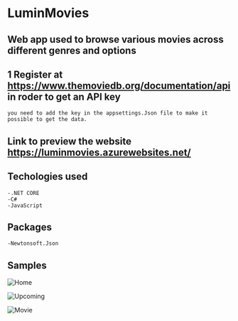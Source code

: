 # LuminMovies

## Web app used to browse various movies across different genres and options

## 1 Register at https://www.themoviedb.org/documentation/api in roder to get an API key  
    you need to add the key in the appsettings.Json file to make it possible to get the data.
    
## Link to preview the website  https://luminmovies.azurewebsites.net/

## Techologies used  
    -.NET CORE
    -C#
    -JavaScript
## Packages  
    -Newtonsoft.Json
    
## Samples
![Home](https://user-images.githubusercontent.com/53438581/114245218-68dd9c80-9966-11eb-91cf-39d8ece034b5.png)

![Upcoming](https://user-images.githubusercontent.com/53438581/114245239-77c44f00-9966-11eb-9efa-22b06d25f240.png)

![Movie](https://user-images.githubusercontent.com/53438581/114245288-91659680-9966-11eb-84da-5b321471d47c.png)
    

